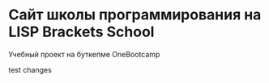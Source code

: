 # Сайт школы программирования на LISP Brackets School
Учебный проект на буткепме OneBootcamp

test changes